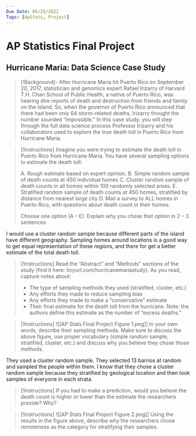 ```yaml
---
Due Date: 05/25/2022
Tags: [ApStats, Project]
---
```

# AP Statistics Final Project
## Hurricane Maria: Data Science Case Study
> [!Background]-
> After Hurricane Maria hit Puerto Rico on September 20, 2017, statistician and genomics expert Rafael Irizarry of Harvard T.H. Chan School of Public Health, a native of Puerto Rico, was hearing dire reports of death and destruction from friends and family on the island. So, when the governor of Puerto Rico announced that there had been only 64 storm-related deaths, Irizarry thought the number sounded “impossible.” In this case study, you will step through the full data science process Professor Irizarry and his collaborators used to explore the true death toll in Puerto Rico from Hurricane Maria.

>[!Instructions]
>Imagine you were trying to estimate the death toll in Puerto Rico from Hurricane Maria. You have several sampling options to estimate the death toll:
>
>A.  Rough estimate based on expert opinion.
>B.  Simple random sample of death counts at 450 individual homes
>C. Cluster random sample of death counts in all homes within 100 randomly selected areas.
>E. Stratified random sample of death counts at 450 homes, stratified by distance from nearest large city
>D. Mail a survey to ALL homes in Puerto Rico, with questions about death count in their homes.
>
>Choose one option (A – E). Explain why you chose that option in 2 – 3 sentences

I would use a cluster random sample because different parts of the island have different geography. Sampling homes around locations is a good way to get equal representation of these regions, and there for get a better estimate of the total death toll.

>[!Instructions]
>Read the “Abstract” and “Methods” sections of the study (find it here: tinyurl.com/hurricanemariastudy). As you read, capture notes about:
>- The type of sampling methods they used (stratified, cluster, etc.)
>- Any efforts they made to reduce sampling bias
>- Any efforts they made to make a “conservative” estimate
>- Their final estimate for the death toll from the hurricane. Note: the authors define this estimate as the number of “excess deaths.”


> [!Instructions]
> ![[AP Stats Final Project Figure 1.png]]
> In your own words, describe their sampling methods. Make sure to discuss the above figure, use proper vocabulary (simple random sample, stratified, cluster, etc.) and discuss why you believe they chose those methods.

They used a cluster random sample. They selected 13 barrios at random and sampled the people within them. I know that they chose a cluster random sample because they stratified by geological location and then took samples of everyone in each strata.
> [!Instructions]
> If you had to make a prediction, would you believe the death count is higher or lower than the estimate the researchers provide? Why?


> [!Instructions]
> ![[AP Stats Final Project Figure 2.png]]
> Using the results in the figure above, describe why the researchers chose remoteness as the category for stratifying their samples.